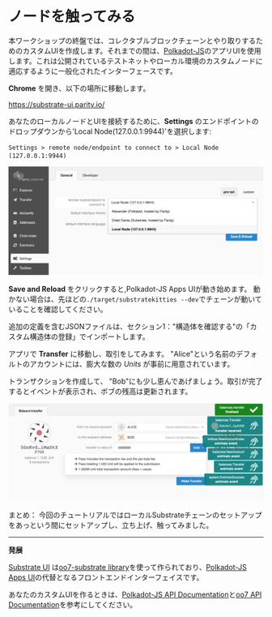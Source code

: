 ノードを触ってみる
===

本ワークショップの終盤では、コレクタブルブロックチェーンとやり取りするためのカスタムUIを作成します。それまでの間は、[Polkadot-JS](https://polkadot.js.org)のアプリUIを使用します。これは公開されているテストネットやローカル環境のカスタムノードに適応するように一般化されたインターフェースです。

**Chrome** を開き、以下の場所に移動します。

https://substrate-ui.parity.io/

あなたのローカルノードとUIを接続するために、**Settings** のエンドポイントのドロップダウンから'Local Node(127.0.0.1:9944)'を選択します:

```
Settings > remote node/endpoint to connect to > Local Node (127.0.0.1:9944)
```

![An image of the settings in Polkadot-JS Apps UI](../../0/assets/polkadot-js-settings.png)

**Save and Reload** をクリックすると,Polkadot-JS Apps UIが動き始めます。
動かない場合は、先ほどの`./target/substratekitties --dev`でチェーンが動いていることを確認してください。

追加の定義を含むJSONファイルは、セクション1："構造体を確認する"の「カスタム構造体の登録」でインポートします。

アプリで **Transfer** に移動し、取引をしてみます。 "Alice"という名前のデフォルトのアカウントには、膨大な数の *Units* が事前に用意されています。

トランザクションを作成して、 "Bob"にも少し恵んであげましょう。取引が完了するとイベントが表示され、ボブの残高は更新されます。

![First Transfer in Polkadot-JS Apps UI](../../0/assets/first-transfer.png)

まとめ：
今回のチュートリアルではローカルSubstrateチェーンのセットアップをあっという間にセットアップし、立ち上げ、触ってみました。

---
**発展**

[Substrate UI](https://github.com/paritytech/substrate-ui) は[oo7-substrate library](https://github.com/paritytech/oo7/tree/master/packages/oo7-substrate)を使って作られており、[Polkadot-JS Apps UI](https://github.com/polkadot-js/apps)の代替となるフロントエンドインターフェイスです。

あなたのカスタムUIを作るときは、[Polkadot-JS API Documentation](https://polkadot.js.org/api/)と[oo7 API Documentation](https://paritytech.github.io/oo7/)を参考にしてください。
